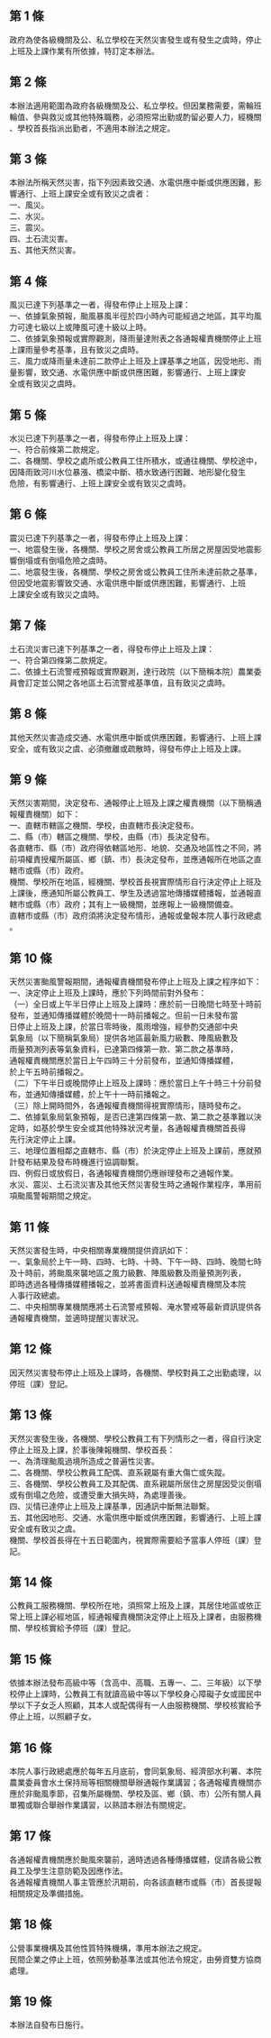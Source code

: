第 1 條
-------
政府為使各級機關及公、私立學校在天然災害發生或有發生之虞時，停止  
上班及上課作業有所依據，特訂定本辦法。

第 2 條
-------
本辦法適用範圍為政府各級機關及公、私立學校。但因業務需要，需輪班  
輪值、參與救災或其他特殊職務，必須照常出勤或酌留必要人力，經機關  
、學校首長指派出勤者，不適用本辦法之規定。

第 3 條
-------
本辦法所稱天然災害，指下列因素致交通、水電供應中斷或供應困難，影  
響通行、上班上課安全或有致災之虞者：  
一、風災。  
二、水災。  
三、震災。  
四、土石流災害。  
五、其他天然災害。

第 4 條
-------
風災已達下列基準之一者，得發布停止上班及上課：  
一、依據氣象預報，颱風暴風半徑於四小時內可能經過之地區，其平均風  
    力可達七級以上或陣風可達十級以上時。  
二、依據氣象預報或實際觀測，降雨量達附表之各通報權責機關停止上班  
    上課雨量參考基準，且有致災之虞時。  
三、風力或降雨量未達前二款停止上班及上課基準之地區，因受地形、雨  
    量影響，致交通、水電供應中斷或供應困難，影響通行、上班上課安  
    全或有致災之虞時。

第 5 條
-------
水災已達下列基準之一者，得發布停止上班及上課：  
一、符合前條第二款規定。  
二、各機關、學校之處所或公教員工住所積水，或通往機關、學校途中，  
    因降雨致河川水位暴漲、橋梁中斷、積水致通行困難、地形變化發生  
    危險，有影響通行、上班上課安全或有致災之虞時。

第 6 條
-------
震災已達下列基準之一者，得發布停止上班及上課：  
一、地震發生後，各機關、學校之房舍或公教員工所居之房屋因受地震影  
    響倒塌或有倒塌危險之虞時。  
二、地震發生後，各機關、學校之房舍或公教員工住所未達前款之基準，  
    但因受地震影響致交通、水電供應中斷或供應困難，影響通行、上班  
    上課安全或有致災之虞時。

第 7 條
-------
土石流災害已達下列基準之一者，得發布停止上班及上課：  
一、符合第四條第二款規定。  
二、依據土石流警戒預報或實際觀測，達行政院（以下簡稱本院）農業委  
    員會訂定並公開之各地區土石流警戒基準值，且有致災之虞時。

第 8 條
-------
其他天然災害造成交通、水電供應中斷或供應困難，影響通行、上班上課  
安全，或有致災之虞、必須撤離或疏散時，得發布停止上班及上課。

第 9 條
-------
天然災害期間，決定發布、通報停止上班及上課之權責機關（以下簡稱通  
報權責機關）如下：  
一、直轄市轄區之機關、學校，由直轄市長決定發布。  
二、縣（市）轄區之機關、學校，由縣（市）長決定發布。  
各直轄市、縣（市）政府得依轄區地形、地貌、交通及地區性之不同，將  
前項權責授權所屬區、鄉（鎮、市）長決定發布，並應通報所在地區之直  
轄市或縣（市）政府。  
機關、學校所在地區，經機關、學校首長視實際情形自行決定停止上班及  
上課後，應通知所屬公教員工、學生及透過當地傳播媒體播報，並通報直  
轄市或縣（市）政府；其有上一級機關，並應報上一級機關備查。  
直轄市或縣（市）政府須將決定發布情形，通報或彙報本院人事行政總處  
。

第 10 條
--------
天然災害颱風警報期間，通報權責機關發布停止上班及上課之程序如下：  
一、決定停止上班及上課時，應於下列時間前對外發布：  
（一）全日或上午半日停止上班及上課時：應於前一日晚間七時至十時前  
      發布，並通知傳播媒體於晚間十一時前播報之。但前一日未發布當  
      日停止上班及上課，於當日零時後，風雨增強，經參酌交通部中央  
      氣象局（以下簡稱氣象局）提供各地區最新風力級數、陣風級數及  
      雨量預測列表等氣象資料，已達第四條第一款、第二款之基準時，  
      通報權責機關應於當日上午四時三十分前發布，並通知傳播媒體，  
      於上午五時前播報之。  
（二）下午半日或晚間停止上班及上課時：應於當日上午十時三十分前發  
      布，並通知傳播媒體，於上午十一時前播報之。  
（三）除上開時間外，各通報權責機關得視實際情形，隨時發布之。  
二、依據氣象局氣象預報，是否已達第四條第一款、第二款之基準難以決  
    定時，如基於學生安全或其他特殊狀況考量，各通報權責機關首長得  
    先行決定停止上課。  
三、地理位置相鄰之直轄市、縣（市）於決定停止上班及上課前，應就預  
    計發布結果及發布時機進行協調聯繫。  
四、例假日或放假日，各通報權責機關仍應辦理發布之通報作業。  
水災、震災、土石流災害及其他天然災害發生時之通報作業程序，準用前  
項颱風警報期間之規定。

第 11 條
--------
天然災害發生時，中央相關專業機關提供資訊如下：  
一、氣象局於上午一時、四時、七時、十時、下午一時、四時、晚間七時  
    及十時前，將颱風來襲地區之風力級數、陣風級數及雨量預測列表，  
    即時透過各種傳播媒體播報之，並將書面資料送通報權責機關及本院  
    人事行政總處。  
二、中央相關專業機關應將土石流警戒預報、淹水警戒等最新資訊提供各  
    通報權責機關，並適時提醒災害狀況。

第 12 條
--------
因天然災害發布停止上班及上課時，各機關、學校對員工之出勤處理，以  
停班（課）登記。

第 13 條
--------
天然災害發生後，各機關、學校公教員工有下列情形之一者，得自行決定  
停止上班及上課，於事後陳報機關、學校首長：  
一、為清理颱風過境所造成之普遍性災害。  
二、各機關、學校公教員工配偶、直系親屬有重大傷亡或失蹤。  
三、各機關、學校公教員工及其配偶、直系親屬所居住之房屋因受災倒塌  
    或有倒塌之危險，或遭受重大損失時，為處理善後。  
四、災情已達停止上班及上課基準，因通訊中斷無法聯繫。  
五、其他因地形、交通、水電供應中斷或供應困難，影響通行、上班上課  
    安全或有致災之虞。  
機關、學校首長得在十五日範圍內，視實際需要給予當事人停班（課）登  
記。

第 14 條
--------
公教員工服務機關、學校所在地，須照常上班及上課，其居住地區或依正  
常上班上課必經地區，經通報權責機關決定停止上班及上課者，由服務機  
關、學校核實給予停班（課）登記。

第 15 條
--------
依據本辦法發布高級中等（含高中、高職、五專一、二、三年級）以下學  
校停止上課時，公教員工有就讀高級中等以下學校身心障礙子女或國民中  
學以下子女乏人照顧，其本人或配偶得有一人由服務機關、學校核實給予  
停止上班，以照顧子女。

第 16 條
--------
本院人事行政總處應於每年五月底前，會同氣象局、經濟部水利署、本院  
農業委員會水土保持局等相關機關舉辦通報作業講習；各通報權責機關亦  
應於非颱風季節，召集所屬機關、學校及區、鄉（鎮、市）公所有關人員  
單獨或聯合舉辦作業講習，以熟諳本辦法有關規定。

第 17 條
--------
各通報權責機關應於颱風來襲前，適時透過各種傳播媒體，促請各級公教  
員工及學生注意防範及因應作法。  
各通報權責機關人事主管應於汛期前，向各該直轄市或縣（市）首長提報  
相關規定及準備措施。

第 18 條
--------
公營事業機構及其他性質特殊機構，準用本辦法之規定。  
民間企業之停止上班，依照勞動基準法或其他法令規定，由勞資雙方協商  
處理。

第 19 條
--------
本辦法自發布日施行。

